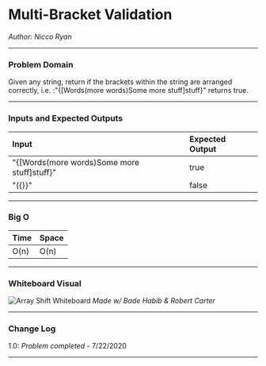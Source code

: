 # Multi-Bracket Validation
*Author: Nicco Ryan*

---

### Problem Domain
Given any string, return if the brackets within the string are arranged correctly, i.e. :"{[Words(more words)Some more stuff]stuff}" returns true.

---

### Inputs and Expected Outputs

| Input | Expected Output |
| :----------- | :----------- |
| "{[Words(more words)Some more stuff]stuff}" | true |
| "({)}" | false |


---

### Big O


| Time | Space |
| :----------- | :----------- |
| O(n) | O(n) |


---


### Whiteboard Visual
![Array Shift Whiteboard](../../assets/MultiBracketValidationWB.png)
*Made w/ Bade Habib & Robert Carter*


---

### Change Log
1.0: *Problem completed* - 7/22/2020 

---
